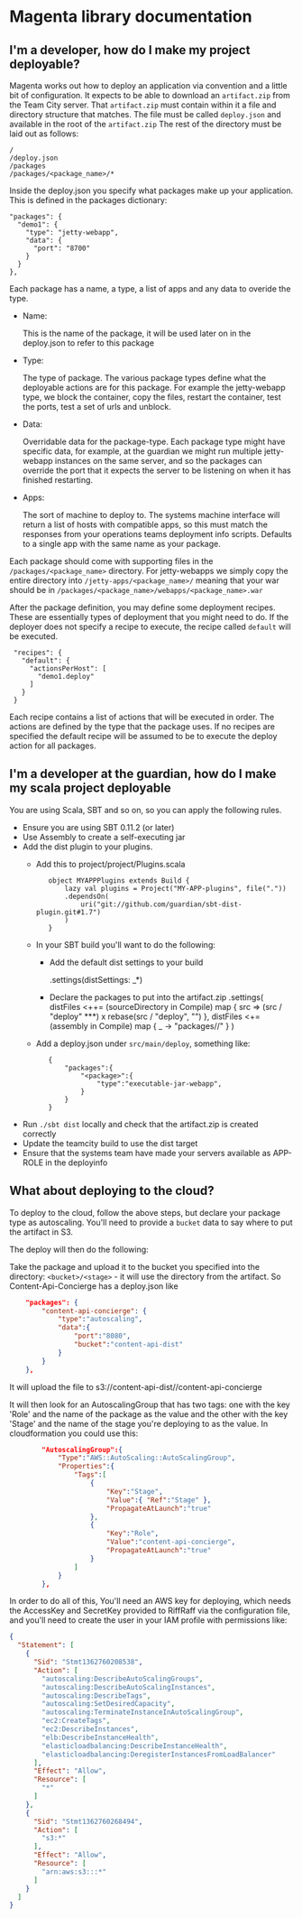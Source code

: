 Magenta library documentation
=============================

I'm a developer, how do I make my project deployable?
-------------------

Magenta works out how to deploy an application via convention and a little bit
of configuration.  It expects to be able to download an `artifact.zip` from the
Team City server.  That `artifact.zip` must contain within it a file and
directory structure that matches.  The file must be called `deploy.json` and
available in the root of the `artifact.zip` The rest of the directory must be
laid out as follows:

    /
    /deploy.json
    /packages
    /packages/<package_name>/*

Inside the deploy.json you specify what packages make up your application.  This
is defined in the packages dictionary:

    "packages": {
      "demo1": {
        "type": "jetty-webapp",
        "data": {
          "port": "8700"
        }
      }
    },

Each package has a name, a type, a list of apps and any data to overide the
type.

* Name:

  This is the name of the package, it will be used later on in the deploy.json
  to refer to this package

* Type:

  The type of package.  The various package types define what the deployable
  actions are for this package.  For example the jetty-webapp type, we block
  the container, copy the files, restart the container, test the ports, test a
  set of urls and unblock.

* Data:

  Overridable data for the package-type.  Each package type might have specific
  data, for example, at the guardian we might run multiple jetty-webapp
  instances on the same server, and so the packages can override the port that
  it expects the server to be listening on when it has finished restarting.

* Apps:

  The sort of machine to deploy to. The systems machine interface will return
  a list of hosts with compatible apps, so this must match the responses from
  your operations teams deployment info scripts. Defaults to a single app with
  the same name as your package.

Each package should come with supporting files in the
`/packages/<package_name>` directory.  For jetty-webapps we simply copy the
entire directory into `/jetty-apps/<package_name>/` meaning that your war
should be in `/packages/<package_name>/webapps/<package_name>.war`

After the package definition, you may define some deployment recipes.
These are essentially types of deployment that you might need to do.  If the
deployer does not specify a recipe to execute, the recipe called `default` will
be executed.

     "recipes": {
       "default": {
         "actionsPerHost": [
           "demo1.deploy"
         ]
       }
     }

Each recipe contains a list of actions that will be executed in order.  The
actions are defined by the type that the package uses.  If no recipes are specified
the default recipe will be assumed to be to execute the deploy action for all
packages.


I'm a developer at the guardian, how do I make my scala project deployable
--------------------------------------------------------------------------

You are using Scala, SBT and so on, so you can apply the following rules.

 * Ensure you are using SBT 0.11.2 (or later)
 * Use Assembly to create a self-executing jar
 * Add the dist plugin to your plugins.
   * Add this to project/project/Plugins.scala

			object MYAPPPlugins extends Build {
				lazy val plugins = Project("MY-APP-plugins", file("."))
				.dependsOn(
					uri("git://github.com/guardian/sbt-dist-plugin.git#1.7")
				)
			}

   * In your SBT build you'll want to do the following:
     * Add the default dist settings to your build

        .settings(distSettings: _*)

     * Declare the packages to put into the artifact.zip
       .settings(
         distFiles <++= (sourceDirectory in Compile) map { src => (src / "deploy" ***) x rebase(src / "deploy", "") },
         distFiles <+= (assembly in Compile) map { _ -> "packages/<package>/<jarfile>" }
       )


   * Add a deploy.json under `src/main/deploy`, something like:

			{
			    "packages":{
			        "<package>":{
			            "type":"executable-jar-webapp",
			        }
			    }
			}

 * Run `./sbt dist` locally and check that the artifact.zip is created correctly
 * Update the teamcity build to use the dist target
 * Ensure that the systems team have made your servers available as APP-ROLE in the deployinfo

What about deploying to the cloud?
----------------------------------

To deploy to the cloud, follow the above steps, but declare your package type as autoscaling.
You'll need to provide a `bucket` data to say where to put the artifact in S3.

The deploy will then do the following:

Take the package and upload it to the bucket you specified into the directory:
`<bucket>/<stage>` - it will use the <package> directory from the artifact.
So Content-Api-Concierge has a deploy.json like
```json
    "packages": {
        "content-api-concierge": {
            "type":"autoscaling",
            "data":{
                "port":"8080",
                "bucket":"content-api-dist"
            }
        }
    },
```
It will upload the file to s3://content-api-dist/<STAGE>/content-api-concierge

It will then look for an AutoscalingGroup that has two tags: one with the key 'Role' and the name of the package as the value and the other with the key 'Stage' and the name of the stage you're deploying to as the value.
In cloudformation you could use this:
```json
        "AutoscalingGroup":{
            "Type":"AWS::AutoScaling::AutoScalingGroup",
            "Properties":{
                "Tags":[
                    {
                        "Key":"Stage",
                        "Value":{ "Ref":"Stage" },
                        "PropagateAtLaunch":"true"
                    },
                    {
                        "Key":"Role",
                        "Value":"content-api-concierge",
                        "PropagateAtLaunch":"true"
                    }
                ]
            }
        },

```

In order to do all of this, You'll need an AWS key for deploying, which needs the AccessKey and SecretKey provided to RiffRaff via the configuration file, and you'll need to create the user in your IAM profile with permissions like:

```json
{
  "Statement": [
    {
      "Sid": "Stmt1362760208538",
      "Action": [
        "autoscaling:DescribeAutoScalingGroups",
        "autoscaling:DescribeAutoScalingInstances",
        "autoscaling:DescribeTags",
        "autoscaling:SetDesiredCapacity",
        "autoscaling:TerminateInstanceInAutoScalingGroup",
        "ec2:CreateTags",
        "ec2:DescribeInstances",
        "elb:DescribeInstanceHealth",
        "elasticloadbalancing:DescribeInstanceHealth",
        "elasticloadbalancing:DeregisterInstancesFromLoadBalancer"
      ],
      "Effect": "Allow",
      "Resource": [
        "*"
      ]
    },
    {
      "Sid": "Stmt1362760268494",
      "Action": [
        "s3:*"
      ],
      "Effect": "Allow",
      "Resource": [
        "arn:aws:s3:::*"
      ]
    }
  ]
}
```
